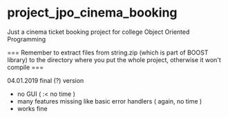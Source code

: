 # project_jpo_cinema_booking
Just a cinema ticket booking project for college Object Oriented Programming 

=== Remember to extract files from string.zip (which is part of BOOST library) to the directory where you put the whole project, otherwise it won't compile ===

04.01.2019 final (?) version 
- no GUI ( :< no time )
- many features missing like basic error handlers ( again, no time )
- works fine
